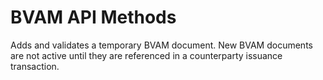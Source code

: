 # BVAM API Methods

Adds and validates a temporary BVAM document.  New BVAM documents are not active until they are referenced in a counterparty issuance transaction.